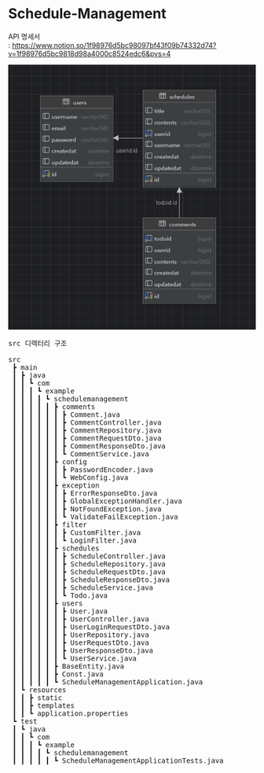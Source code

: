 # Schedule-Management

API 명세서  
: https://www.notion.so/1f98976d5bc98097bf43f09b74332d74?v=1f98976d5bc9818d98a4000c8524edc6&pvs=4  

![Schedule Management ERD.png](image/Schedule%20Management%20ERD.png)  

<pre>
src 디렉터리 구조

src
 ┣ main
 ┃ ┣ java
 ┃ ┃ ┗ com
 ┃ ┃ ┃ ┗ example
 ┃ ┃ ┃ ┃ ┗ schedulemanagement
 ┃ ┃ ┃ ┃ ┃ ┣ comments
 ┃ ┃ ┃ ┃ ┃ ┃ ┣ Comment.java
 ┃ ┃ ┃ ┃ ┃ ┃ ┣ CommentController.java
 ┃ ┃ ┃ ┃ ┃ ┃ ┣ CommentRepository.java
 ┃ ┃ ┃ ┃ ┃ ┃ ┣ CommentRequestDto.java
 ┃ ┃ ┃ ┃ ┃ ┃ ┣ CommentResponseDto.java
 ┃ ┃ ┃ ┃ ┃ ┃ ┗ CommentService.java
 ┃ ┃ ┃ ┃ ┃ ┣ config
 ┃ ┃ ┃ ┃ ┃ ┃ ┣ PasswordEncoder.java
 ┃ ┃ ┃ ┃ ┃ ┃ ┗ WebConfig.java
 ┃ ┃ ┃ ┃ ┃ ┣ exception
 ┃ ┃ ┃ ┃ ┃ ┃ ┣ ErrorResponseDto.java
 ┃ ┃ ┃ ┃ ┃ ┃ ┣ GlobalExceptionHandler.java
 ┃ ┃ ┃ ┃ ┃ ┃ ┣ NotFoundException.java
 ┃ ┃ ┃ ┃ ┃ ┃ ┗ ValidateFailException.java
 ┃ ┃ ┃ ┃ ┃ ┣ filter
 ┃ ┃ ┃ ┃ ┃ ┃ ┣ CustomFilter.java
 ┃ ┃ ┃ ┃ ┃ ┃ ┗ LoginFilter.java
 ┃ ┃ ┃ ┃ ┃ ┣ schedules
 ┃ ┃ ┃ ┃ ┃ ┃ ┣ ScheduleController.java
 ┃ ┃ ┃ ┃ ┃ ┃ ┣ ScheduleRepository.java
 ┃ ┃ ┃ ┃ ┃ ┃ ┣ ScheduleRequestDto.java
 ┃ ┃ ┃ ┃ ┃ ┃ ┣ ScheduleResponseDto.java
 ┃ ┃ ┃ ┃ ┃ ┃ ┣ ScheduleService.java
 ┃ ┃ ┃ ┃ ┃ ┃ ┗ Todo.java
 ┃ ┃ ┃ ┃ ┃ ┣ users
 ┃ ┃ ┃ ┃ ┃ ┃ ┣ User.java
 ┃ ┃ ┃ ┃ ┃ ┃ ┣ UserController.java
 ┃ ┃ ┃ ┃ ┃ ┃ ┣ UserLoginRequestDto.java
 ┃ ┃ ┃ ┃ ┃ ┃ ┣ UserRepository.java
 ┃ ┃ ┃ ┃ ┃ ┃ ┣ UserRequestDto.java
 ┃ ┃ ┃ ┃ ┃ ┃ ┣ UserResponseDto.java
 ┃ ┃ ┃ ┃ ┃ ┃ ┗ UserService.java
 ┃ ┃ ┃ ┃ ┃ ┣ BaseEntity.java
 ┃ ┃ ┃ ┃ ┃ ┣ Const.java
 ┃ ┃ ┃ ┃ ┃ ┗ ScheduleManagementApplication.java
 ┃ ┗ resources
 ┃ ┃ ┣ static
 ┃ ┃ ┣ templates
 ┃ ┃ ┗ application.properties
 ┗ test
 ┃ ┗ java
 ┃ ┃ ┗ com
 ┃ ┃ ┃ ┗ example
 ┃ ┃ ┃ ┃ ┗ schedulemanagement
 ┃ ┃ ┃ ┃ ┃ ┗ ScheduleManagementApplicationTests.java
</pre>